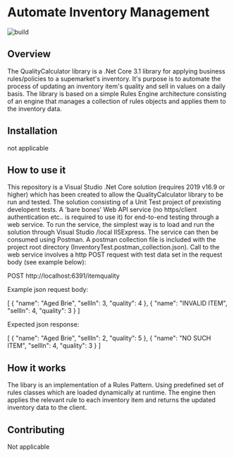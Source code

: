 # Automate Inventory Management
![build](https://github.com/menono-uk/SellInRuleEngine.git)


## Overview
The QualityCalculator library is a .Net Core 3.1 library for applying business rules/policies to a supemarket's inventory. It's purpose is to automate the process of updating an inventory item's quality and sell in values on a daily basis. The library is based on a simple Rules Engine architecture consisting of an engine that manages a collection of rules objects and applies them to the inventory data. 

## Installation

not applicable

## How to use it

This repository is a Visual Studio .Net Core solution (requires 2019 v16.9 or higher) which has been created to allow the QualityCalculator library to be run and tested.  The solution consisting of a Unit Test project of prexisting developent tests. A 'bare bones' Web API service (no https/client authentication etc.. is required to use it) for end-to-end testing through a web service.  To run the service, the simplest way is to load and run the solution through Visual Studio /local IISExpress. The service can then be consumed using Postman.  A postman collection file is included with the project root directory (InventoryTest.postman_collection.json).  Call to the web service involves a http POST request with test data set in the request body (see example below):

POST http://localhost:6391/itemquality

Example json request body:

[
    {
        "name": "Aged Brie",
        "sellIn": 3,
        "quality": 4
    },
    {
        "name": "INVALID ITEM",
        "sellIn": 4,
        "quality": 3
    }
]

Expected json response:

[
    {
        "name": "Aged Brie",
        "sellIn": 2,
        "quality": 5
    },
    {
        "name": "NO SUCH ITEM",
        "sellIn": 4,
        "quality": 3
    }
]


## How it works
The libary is an implementation of a Rules Pattern.  Using predefined set of rules classes which are loaded dynamically at runtime. The engine then applies the relevant rule to each inventory item and returns the updated inventory data to the client.
 

## Contributing

Not applicable


